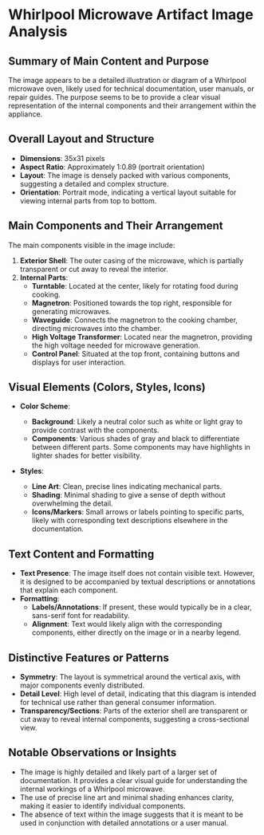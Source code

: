 # Whirlpool Microwave Artifact Image Analysis

## Summary of Main Content and Purpose
The image appears to be a detailed illustration or diagram of a Whirlpool microwave oven, likely used for technical documentation, user manuals, or repair guides. The purpose seems to be to provide a clear visual representation of the internal components and their arrangement within the appliance.

## Overall Layout and Structure

- **Dimensions**: 35x31 pixels
- **Aspect Ratio**: Approximately 1:0.89 (portrait orientation)
- **Layout**: The image is densely packed with various components, suggesting a detailed and complex structure.
- **Orientation**: Portrait mode, indicating a vertical layout suitable for viewing internal parts from top to bottom.

## Main Components and Their Arrangement

The main components visible in the image include:

1. **Exterior Shell**: The outer casing of the microwave, which is partially transparent or cut away to reveal the interior.
2. **Internal Parts**:
   - **Turntable**: Located at the center, likely for rotating food during cooking.
   - **Magnetron**: Positioned towards the top right, responsible for generating microwaves.
   - **Waveguide**: Connects the magnetron to the cooking chamber, directing microwaves into the chamber.
   - **High Voltage Transformer**: Located near the magnetron, providing the high voltage needed for microwave generation.
   - **Control Panel**: Situated at the top front, containing buttons and displays for user interaction.

## Visual Elements (Colors, Styles, Icons)

- **Color Scheme**:
  - **Background**: Likely a neutral color such as white or light gray to provide contrast with the components.
  - **Components**: Various shades of gray and black to differentiate between different parts. Some components may have highlights in lighter shades for better visibility.

- **Styles**:
  - **Line Art**: Clean, precise lines indicating mechanical parts.
  - **Shading**: Minimal shading to give a sense of depth without overwhelming the detail.
  - **Icons/Markers**: Small arrows or labels pointing to specific parts, likely with corresponding text descriptions elsewhere in the documentation.

## Text Content and Formatting

- **Text Presence**: The image itself does not contain visible text. However, it is designed to be accompanied by textual descriptions or annotations that explain each component.
- **Formatting**:
  - **Labels/Annotations**: If present, these would typically be in a clear, sans-serif font for readability.
  - **Alignment**: Text would likely align with the corresponding components, either directly on the image or in a nearby legend.

## Distinctive Features or Patterns

- **Symmetry**: The layout is symmetrical around the vertical axis, with major components evenly distributed.
- **Detail Level**: High level of detail, indicating that this diagram is intended for technical use rather than general consumer information.
- **Transparency/Sections**: Parts of the exterior shell are transparent or cut away to reveal internal components, suggesting a cross-sectional view.

## Notable Observations or Insights

- The image is highly detailed and likely part of a larger set of documentation. It provides a clear visual guide for understanding the internal workings of a Whirlpool microwave.
- The use of precise line art and minimal shading enhances clarity, making it easier to identify individual components.
- The absence of text within the image suggests that it is meant to be used in conjunction with detailed annotations or a user manual.